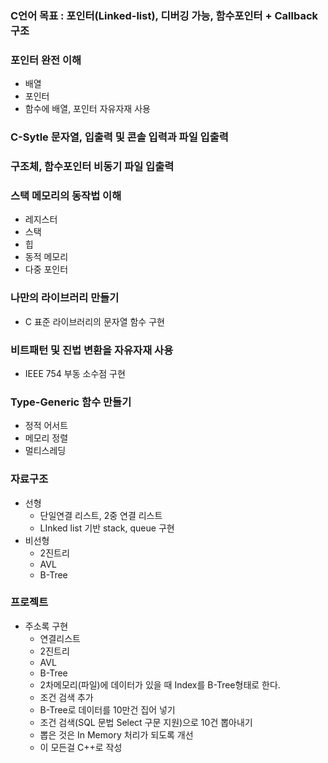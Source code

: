 ### C언어 목표 : 포인터(Linked-list), 디버깅 가능, 함수포인터 + Callback 구조

### 포인터 완전 이해
- 배열
- 포인터
- 함수에 배열, 포인터 자유자재 사용

### C-Sytle 문자열, 입출력 및 콘솔 입력과 파일 입출력

### 구조체, 함수포인터 비동기 파일 입출력

### 스택 메모리의 동작법 이해
- 레지스터
- 스택
- 힙
- 동적 메모리
- 다중 포인터

### 나만의 라이브러리 만들기
- C 표준 라이브러리의 문자열 함수 구현

### 비트패턴 및 진법 변환을 자유자재 사용
- IEEE 754 부동 소수점 구현

### Type-Generic 함수 만들기
- 정적 어서트
- 메모리 정렬
- 멀티스레딩

### 자료구조
- 선형
  - 단일연결 리스트, 2중 연결 리스트
  - LInked list 기반 stack, queue 구현
- 비선형
  - 2진트리
  - AVL
  - B-Tree

### 프로젝트
- 주소록 구현
  - 연결리스트
  - 2진트리
  - AVL
  - B-Tree
  - 2차메모리(파일)에 데이터가 있을 때 Index를 B-Tree형태로 한다.
  - 조건 검색 추가
  - B-Tree로 데이터를 10만건 집어 넣기
  - 조건 검색(SQL 문법 Select 구문 지원)으로 10건 뽑아내기
  - 뽑은 것은 In Memory 처리가 되도록 개선
  - 이 모든걸 C++로 작성
